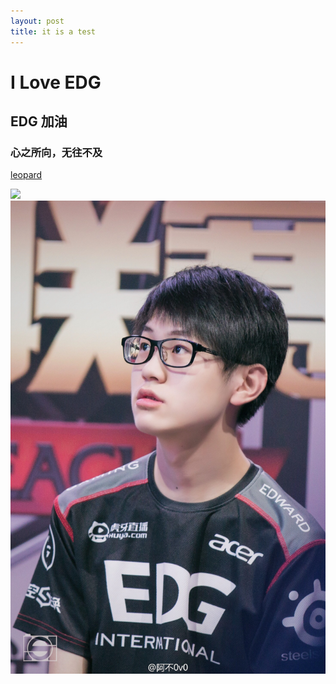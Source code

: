 ```yaml
---
layout: post
title: it is a test
---
```


# I Love EDG #

## EDG 加油 ##

### 心之所向，无往不及 ###

[leopard](http://baixin.io)

![](/images/posts/test/image1.jpg)
![](/images/posts/test/image2.jpg)

